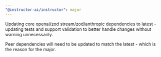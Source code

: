 ```yaml
---
"@instructor-ai/instructor": major
---
```


Updating core openai/zod stream/zod/anthropic dependencies to latest - updating tests and support validation to better handle changes without warning unnecessarily.

Peer dependencies will need to be updated to match the latest - which is the reason for the major.
